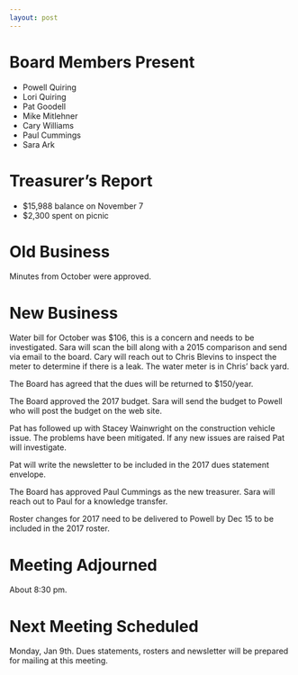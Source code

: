 ```yaml
---
layout: post
---
```

# Board Members Present
* Powell Quiring
* Lori Quiring
* Pat Goodell
* Mike Mitlehner
* Cary Williams
* Paul Cummings
* Sara Ark

# Treasurer’s Report
* $15,988 balance on November 7
* $2,300 spent on picnic

# Old Business
Minutes from October were approved.


# New Business

Water bill for October was $106, this is a concern and needs to be investigated.
Sara will scan the bill along with a 2015 comparison and send via email to the board.
Cary will reach out to Chris Blevins to inspect the meter to determine if there is a leak.
The water meter is in Chris’ back yard.


The Board has agreed that the dues will be returned to $150/year.


The Board approved the 2017 budget.
Sara will send the budget to Powell who will post the budget on the web site.


Pat has followed up with Stacey Wainwright on the construction vehicle issue.
The problems have been mitigated.
If any new issues are raised Pat will investigate.


Pat will write the newsletter to be included in the 2017 dues statement envelope.


The Board has approved Paul Cummings as the new treasurer.
Sara will reach out to Paul for a knowledge transfer.


Roster changes for 2017 need to be delivered to Powell by Dec 15 to be included in the 2017 roster.

# Meeting Adjourned
About 8:30 pm.

# Next Meeting Scheduled
Monday, Jan 9th.  Dues statements, rosters and newsletter will be prepared for mailing at this meeting.

